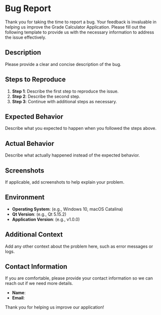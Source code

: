 # Bug Report

Thank you for taking the time to report a bug. Your feedback is invaluable in helping us improve the Grade Calculator Application. Please fill out the following template to provide us with the necessary information to address the issue effectively.

## Description

Please provide a clear and concise description of the bug.

## Steps to Reproduce

1. **Step 1**: Describe the first step to reproduce the issue.
2. **Step 2**: Describe the second step.
3. **Step 3**: Continue with additional steps as necessary.

## Expected Behavior

Describe what you expected to happen when you followed the steps above.

## Actual Behavior

Describe what actually happened instead of the expected behavior.

## Screenshots

If applicable, add screenshots to help explain your problem.

## Environment

- **Operating System**: (e.g., Windows 10, macOS Catalina)
- **Qt Version**: (e.g., Qt 5.15.2)
- **Application Version**: (e.g., v1.0.0)

## Additional Context

Add any other context about the problem here, such as error messages or logs.

## Contact Information

If you are comfortable, please provide your contact information so we can reach out if we need more details.

- **Name**: 
- **Email**: 

Thank you for helping us improve our application!
